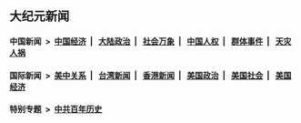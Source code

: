 ## 大纪元新闻

#### 中国新闻 &nbsp;>&nbsp; [中国经济](indexes/ncid283/README.md?12130045) &nbsp;| &nbsp; [大陆政治](indexes/ncid277/README.md?12130045) &nbsp;| &nbsp; [社会万象](indexes/ncid282/README.md?12130045) &nbsp;| &nbsp; [中国人权](indexes/ncid278/README.md?12130045) &nbsp;| &nbsp; [群体事件](indexes/ncid279/README.md?12130045) &nbsp;| &nbsp; [天灾人祸](indexes/ncid280/README.md?12130045)

#### 国际新闻 &nbsp;>&nbsp; [美中关系](indexes/nf1412576/README.md?12130045) &nbsp;| &nbsp; [台湾新闻](indexes/ncid1349361/README.md?12130045) &nbsp;| &nbsp; [香港新闻](indexes/ncid1349362/README.md?12130045) &nbsp;| &nbsp; [美国政治](indexes/ncid1078159/README.md?12130045) &nbsp;| &nbsp; [美国社会](indexes/ncid1078160/README.md?12130045) &nbsp;| &nbsp; [美国经济](indexes/ncid1078158/README.md?12130045)

#### 特别专题 &nbsp;>&nbsp; [中共百年历史](https://github.com/epoch-news/epoch-special/blob/master/README.md?12130045)  
